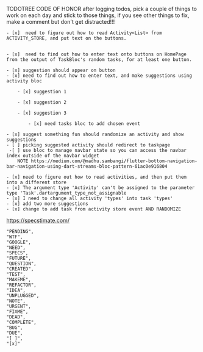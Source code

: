 TODOTREE CODE OF HONOR after logging todos, pick a couple of things to work on each day and stick to those things, if you see other things to fix, make a comment but don't get distracted!!!




    - [x]  need to figure out how to read Activity<List> from ACTIVITY_STORE, and put text on the buttons. 
    

    - [x]  need to find out how to enter text onto buttons on HomePage from the output of TaskBloc's random tasks, for at least one button.

    - [x] suggestion should appear on button
    - [x] need to find out how to enter text, and make suggestions using activity bloc

        - [x] suggestion 1

        - [x] suggestion 2

        - [x] suggestion 3

            - [x] need tasks bloc to add chosen event

    - [x] suggest something fun should randomize an activity and show suggestions
    - [ ] picking suggested activity should redirect to taskpage
     -[ ] use bloc to manage navbar state so you can access the navbar index outside of the navbar widget
        NOTE https://medium.com/@madhu.sambangi/flutter-bottom-navigation-bar-navigation-using-dart-streams-bloc-pattern-61ac0e916804

    - [x] need to figure out how to read activities, and then put them into a different store
    - [x] The argument type 'Activity' can't be assigned to the parameter type 'Task'.dartargument_type_not_assignable
    - [x] I need to change all activity 'types' into task 'types'
    - [x] add two more suggestions
    - [x] change to add task from activity store event AND RANDOMIZE




https://specstimate.com/


    "PENDING",
    "WTF",
    "GOOGLE",
    "NEED",
    "SPECS",
    "FUTURE",
    "QUESTION",
    "CREATED",
    "TEST",
    "MAKEME",
    "REFACTOR",
    "IDEA",
    "UNPLUGGED",
    "NOTE",
    "URGENT",
    "FIXME",
    "DEAD",
    "COMPLETE",
    "BUG",
    "DUE",
    "[ ]",
    "[x]"